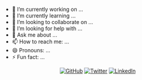 - 🔭 I’m currently working on ...
- 🌱 I’m currently learning ...
- 👯 I’m looking to collaborate on ...
- 🤔 I’m looking for help with ...
- 💬 Ask me about ...
- 📫 How to reach me: ...
- 😄 Pronouns: ...
- ⚡ Fun fact: ...


<p align="center">
	<a href="https://github.com/mancusimichele"><img src="https://img.shields.io/github/followers/mancusimichele.svg?label=GitHub&style=social" alt="GitHub"></a>
	<a href="https://twitter.com/michelemancusi"><img src="https://img.shields.io/twitter/follow/michelemancusi?label=Twitter&style=social" alt="Twitter"></a>
	<a href="https://www.linkedin.com/in/michele-mancusi"><img src="https://img.shields.io/badge/LinkedIn--_.svg?style=social&logo=linkedin" alt="LinkedIn"></a>
	<!--a href="https://github.com/sponsors/mancusimichele"><img src="https://img.shields.io/badge/GitHub_Sponsors--_.svg?style=social&logo=github&logoColor=EA4AAA" alt="GitHub Sponsors"></a-->

</p>

